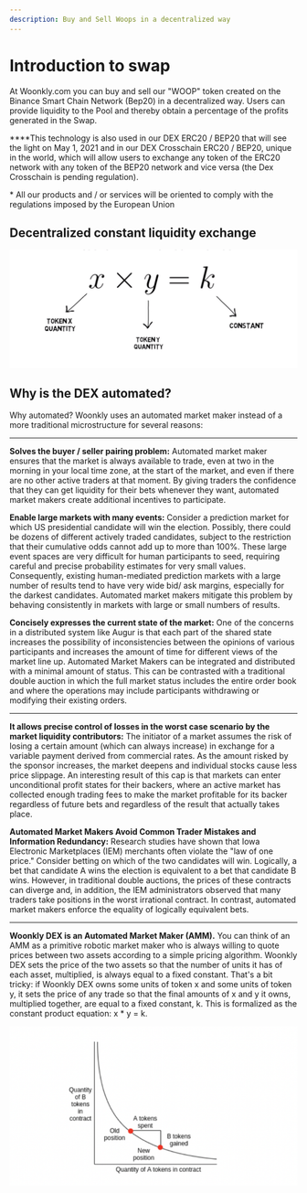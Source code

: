 ```yaml
---
description: Buy and Sell Woops in a decentralized way
---
```


# Introduction to swap

At Woonkly.com you can buy and sell our "WOOP" token created on the Binance Smart Chain Network \(Bep20\) in a decentralized way. Users can provide liquidity to the Pool and thereby obtain a percentage of the profits generated in the Swap.  
  
****This technology is also used in our DEX ERC20 / BEP20 that will see the light on May 1, 2021 and in our DEX Crosschain ERC20 / BEP20, unique in the world, which will allow users to exchange any token of the ERC20 network with any token of the BEP20 network and vice versa \(the Dex Crosschain is pending regulation\).

\* All our products and / or services will be oriented to comply with the regulations imposed by the European Union  


## **Decentralized constant liquidity exchange**

![](.gitbook/assets/image%20%2866%29.png)

## **Why is the DEX automated?** 

Why automated? Woonkly uses an automated market maker instead of a more traditional microstructure for several reasons:  
****

**Solves the buyer / seller pairing problem:** Automated market maker ensures that the market is always available to trade, even at two in the morning in your local time zone, at the start of the market, and even if there are no other active traders at that moment. By giving traders the confidence that they can get liquidity for their bets whenever they want, automated market makers create additional incentives to participate.  


**Enable large markets with many events:** Consider a prediction market for which US presidential candidate will win the election. Possibly, there could be dozens of different actively traded candidates, subject to the restriction that their cumulative odds cannot add up to more than 100%. These large event spaces are very difficult for human participants to seed, requiring careful and precise probability estimates for very small values. Consequently, existing human-mediated prediction markets with a large number of results tend to have very wide bid/ ask margins, especially for the darkest candidates. Automated market makers mitigate this problem by behaving consistently in markets with large or small numbers of results.  


**Concisely expresses the current state of the market:** One of the concerns in a distributed system like Augur is that each part of the shared state increases the possibility of inconsistencies between the opinions of various participants and increases the amount of time for different views of the market line up. Automated Market Makers can be integrated and distributed with a minimal amount of status. This can be contrasted with a traditional double auction in which the full market status includes the entire order book and where the operations may include participants withdrawing or modifying their existing orders.  
****

**It allows precise control of losses in the worst case scenario by the market liquidity contributors:** The initiator of a market assumes the risk of losing a certain amount \(which can always increase\) in exchange for a variable payment derived from commercial rates. As the amount risked by the sponsor increases, the market deepens and individual stocks cause less price slippage. An interesting result of this cap is that markets can enter unconditional profit states for their backers, where an active market has collected enough trading fees to make the market profitable for its backer regardless of future bets and regardless of the result that actually takes place.  


**Automated Market Makers Avoid Common Trader Mistakes and Information Redundancy:** Research studies have shown that Iowa Electronic Marketplaces \(IEM\) merchants often violate the "law of one price." Consider betting on which of the two candidates will win. Logically, a bet that candidate A wins the election is equivalent to a bet that candidate B wins. However, in traditional double auctions, the prices of these contracts can diverge and, in addition, the IEM administrators observed that many traders take positions in the worst irrational contract. In contrast, automated market makers enforce the equality of logically equivalent bets.  
****

**Woonkly DEX is an Automated Market Maker \(AMM\).** You can think of an AMM as a primitive robotic market maker who is always willing to quote prices between two assets according to a simple pricing algorithm. Woonkly DEX sets the price of the two assets so that the number of units it has of each asset, multiplied, is always equal to a fixed constant. That's a bit tricky: if Woonkly DEX owns some units of token x and some units of token y, it sets the price of any trade so that the final amounts of x and y it owns, multiplied together, are equal to a fixed constant, k. This is formalized as the constant product equation: x \* y = k.  


![Constant Liquidity Matrix](.gitbook/assets/image%20%2860%29.png)

